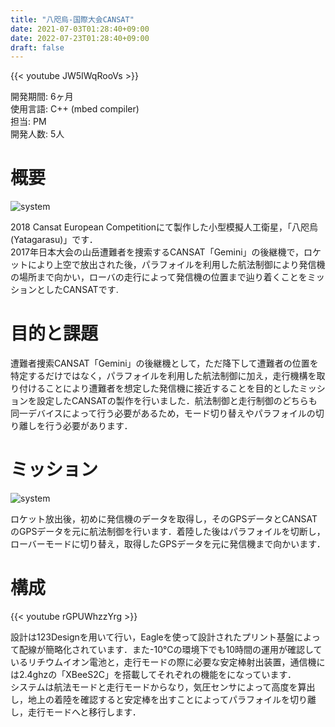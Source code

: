 ```yaml
---
title: "八咫烏-国際大会CANSAT"
date: 2021-07-03T01:28:40+09:00
date: 2022-07-23T01:28:40+09:00
draft: false
---
```

{{< youtube JW5IWqRooVs >}}
  
開発期間: 6ヶ月  
使用言語: C++ (mbed compiler)    
担当: PM  
開発人数: 5人  

# 概要  
 ![system](/img/yatagarasu/Picture5.jpg)  

 2018 Cansat European Competitionにて製作した小型模擬人工衛星，「八咫烏(Yatagarasu)」です．  
 2017年日本大会の山岳遭難者を捜索するCANSAT「Gemini」の後継機で，ロケットにより上空で放出された後，パラフォイルを利用した航法制御により発信機の場所まで向かい，ローバの走行によって発信機の位置まで辿り着くことをミッションとしたCANSATです.  

# 目的と課題 
遭難者捜索CANSAT「Gemini」の後継機として，ただ降下して遭難者の位置を特定するだけではなく，パラフォイルを利用した航法制御に加え，走行機構を取り付けることにより遭難者を想定した発信機に接近することを目的としたミッションを設定したCANSATの製作を行いました．航法制御と走行制御のどちらも同一デバイスによって行う必要があるため，モード切り替えやパラフォイルの切り離しを行う必要があります．  

# ミッション

 ![system](/img/yatagarasu/Picture3.png)  

 ロケット放出後，初めに発信機のデータを取得し，そのGPSデータとCANSATのGPSデータを元に航法制御を行います．着陸した後はパラフォイルを切断し，ローバーモードに切り替え，取得したGPSデータを元に発信機まで向かいます．

# 構成  
 
{{< youtube rGPUWhzzYrg >}}

設計は123Designを用いて行い，Eagleを使って設計されたプリント基盤によって配線が簡略化されています．また-10℃の環境下でも10時間の運用が確認しているリチウムイオン電池と，走行モードの際に必要な安定棒射出装置，通信機には2.4ghzの「XBeeS2C」を搭載してそれぞれの機能をになっています．  
システムは航法モードと走行モードからなり，気圧センサによって高度を算出し，地上の着陸を確認すると安定棒を出すことによってパラフォイルを切り離し，走行モードへと移行します．  
